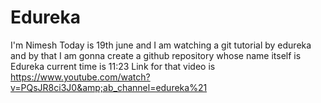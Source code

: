 # Edureka
I'm Nimesh Today is 19th june and I am watching a git tutorial by edureka and by that I am gonna create a github repository whose name itself is Edureka current time is 11:23 Link for that video is https://www.youtube.com/watch?v=PQsJR8ci3J0&amp;ab_channel=edureka%21
